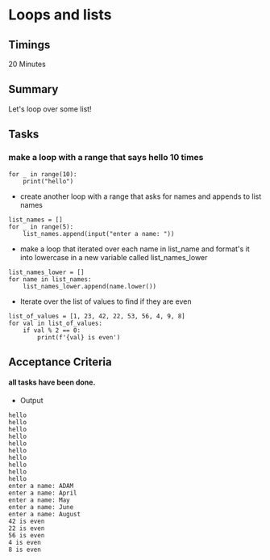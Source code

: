 # Loops and lists

## Timings

20 Minutes

## Summary

Let's loop over some list!

## Tasks

### make a loop with a range that says hello 10 times
```
for _ in range(10):
    print("hello")
```
- create another loop with a range that asks for names and appends to list names
```
list_names = []
for _ in range(5):
    list_names.append(input("enter a name: "))
```
-  make a loop that iterated over each name in list_name and format's it into lowercase in a new variable called list_names_lower
```
list_names_lower = []
for name in list_names:
    list_names_lower.append(name.lower())
```
-  Iterate over the list of values to find if they are even
```
list_of_values = [1, 23, 42, 22, 53, 56, 4, 9, 8]
for val in list_of_values:
    if val % 2 == 0:
        print(f'{val} is even')
```
## Acceptance Criteria

####  all tasks have been done.
- Output
```
hello
hello
hello
hello
hello
hello
hello
hello
hello
hello
enter a name: ADAM
enter a name: April
enter a name: May
enter a name: June
enter a name: August
42 is even
22 is even
56 is even
4 is even
8 is even
```
